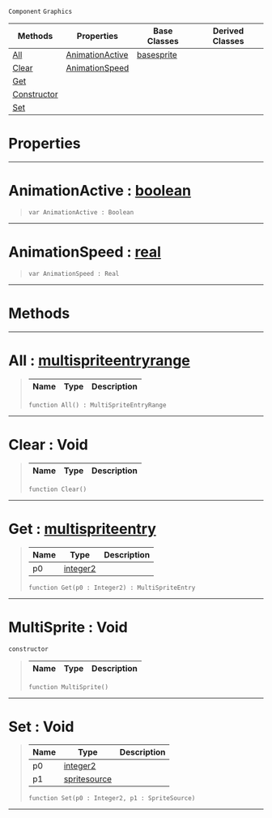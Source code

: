  `Component` `Graphics`



|Methods|Properties|Base Classes|Derived Classes|
|---|---|---|---|
|[ All](https://github.com/ArendDanielek/ZeroDocsTest/blob/master/code_reference/class_reference/multisprite.markdown#all-zero-engine-document)|[ AnimationActive](https://github.com/ArendDanielek/ZeroDocsTest/blob/master/code_reference/class_reference/multisprite.markdown#animationactive-zero-eng)|[basesprite](https://github.com/ArendDanielek/ZeroDocsTest/blob/master/code_reference/class_reference/basesprite.markdown)| |
|[ Clear](https://github.com/ArendDanielek/ZeroDocsTest/blob/master/code_reference/class_reference/multisprite.markdown#clear-void)|[ AnimationSpeed](https://github.com/ArendDanielek/ZeroDocsTest/blob/master/code_reference/class_reference/multisprite.markdown#animationspeed-zero-engi)| | |
|[ Get](https://github.com/ArendDanielek/ZeroDocsTest/blob/master/code_reference/class_reference/multisprite.markdown#get-zero-engine-document)| | | |
|[ Constructor](https://github.com/ArendDanielek/ZeroDocsTest/blob/master/code_reference/class_reference/multisprite.markdown#multisprite-void)| | | |
|[ Set](https://github.com/ArendDanielek/ZeroDocsTest/blob/master/code_reference/class_reference/multisprite.markdown#set-void)| | | |


 #  Properties


---  
 #  AnimationActive : [boolean](https://github.com/ArendDanielek/ZeroDocsTest/blob/master/code_reference/zilch_base_types/boolean.markdown)

> 
> ``` lang=cpp, name=Zilch
> var AnimationActive : Boolean


---  
 #  AnimationSpeed : [real](https://github.com/ArendDanielek/ZeroDocsTest/blob/master/code_reference/zilch_base_types/real.markdown)

> 
> ``` lang=cpp, name=Zilch
> var AnimationSpeed : Real


---  
 #  Methods


---  
 #  All : [multispriteentryrange](https://github.com/ArendDanielek/ZeroDocsTest/blob/master/code_reference/class_reference/multispriteentryrange.markdown)

> 
> |Name|Type|Description|
> |---|---|---|
> ``` lang=cpp, name=Zilch
> function All() : MultiSpriteEntryRange
> ``` 


---  
 #  Clear : Void

> 
> |Name|Type|Description|
> |---|---|---|
> ``` lang=cpp, name=Zilch
> function Clear()
> ``` 


---  
 #  Get : [multispriteentry](https://github.com/ArendDanielek/ZeroDocsTest/blob/master/code_reference/class_reference/multispriteentry.markdown)

> 
> |Name|Type|Description|
> |---|---|---|
> |p0|[integer2](https://github.com/ArendDanielek/ZeroDocsTest/blob/master/code_reference/zilch_base_types/integer2.markdown)| |
> ``` lang=cpp, name=Zilch
> function Get(p0 : Integer2) : MultiSpriteEntry
> ``` 


---  
 #  MultiSprite : Void

 `constructor`

> 
> |Name|Type|Description|
> |---|---|---|
> ``` lang=cpp, name=Zilch
> function MultiSprite()
> ``` 


---  
 #  Set : Void

> 
> |Name|Type|Description|
> |---|---|---|
> |p0|[integer2](https://github.com/ArendDanielek/ZeroDocsTest/blob/master/code_reference/zilch_base_types/integer2.markdown)| |
> |p1|[spritesource](https://github.com/ArendDanielek/ZeroDocsTest/blob/master/code_reference/class_reference/spritesource.markdown)| |
> ``` lang=cpp, name=Zilch
> function Set(p0 : Integer2, p1 : SpriteSource)
> ``` 


---  
 
  
  
  
  
  
  
  

 